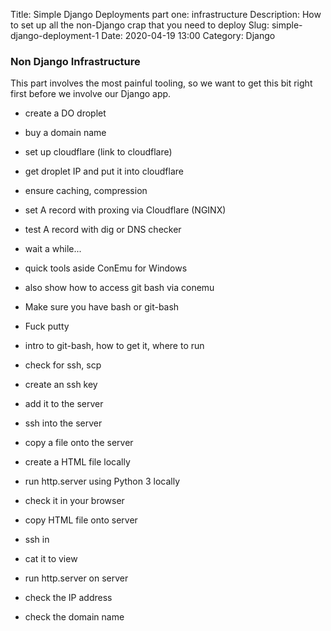 Title: Simple Django Deployments part one: infrastructure
Description: How to set up all the non-Django crap that you need to deploy
Slug: simple-django-deployment-1
Date: 2020-04-19 13:00
Category: Django

### Non Django Infrastructure

This part involves the most painful tooling, so we want to get this bit right first before we involve our Django app.

- create a DO droplet
- buy a domain name
- set up cloudflare (link to cloudflare)
- get droplet IP and put it into cloudflare
- ensure caching, compression
- set A record with proxing via Cloudflare (NGINX)
- test A record with dig or DNS checker
- wait a while...

- quick tools aside ConEmu for Windows
- also show how to access git bash via conemu

- Make sure you have bash or git-bash
- Fuck putty
- intro to git-bash, how to get it, where to run
- check for ssh, scp
- create an ssh key
- add it to the server
- ssh into the server
- copy a file onto the server

- create a HTML file locally
- run http.server using Python 3 locally
- check it in your browser

- copy HTML file onto server
- ssh in
- cat it to view
- run http.server on server
- check the IP address
- check the domain name
